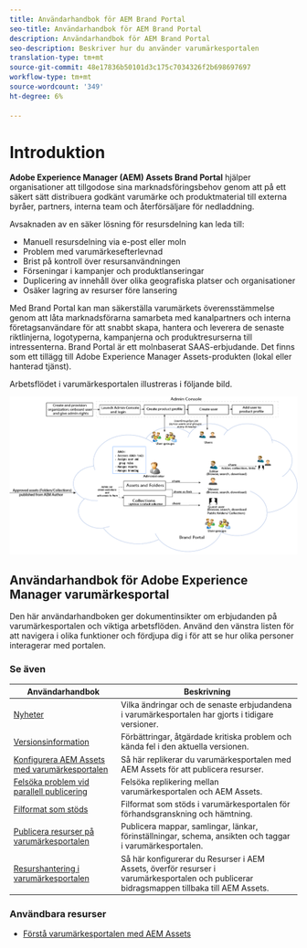 ```yaml
---
title: Användarhandbok för AEM Brand Portal
seo-title: Användarhandbok för AEM Brand Portal
description: Användarhandbok för AEM Brand Portal
seo-description: Beskriver hur du använder varumärkesportalen
translation-type: tm+mt
source-git-commit: 48e17836b50101d3c175c7034326f2b698697697
workflow-type: tm+mt
source-wordcount: '349'
ht-degree: 6%

---
```



# Introduktion

**Adobe Experience Manager (AEM) Assets Brand Portal** hjälper organisationer att tillgodose sina marknadsföringsbehov genom att på ett säkert sätt distribuera godkänt varumärke och produktmaterial till externa byråer, partners, interna team och återförsäljare för nedladdning.

Avsaknaden av en säker lösning för resursdelning kan leda till:

* Manuell resursdelning via e-post eller moln
* Problem med varumärkesefterlevnad
* Brist på kontroll över resursanvändningen
* Förseningar i kampanjer och produktlanseringar
* Duplicering av innehåll över olika geografiska platser och organisationer
* Osäker lagring av resurser före lansering

Med Brand Portal kan man säkerställa varumärkets överensstämmelse genom att låta marknadsförarna samarbeta med kanalpartners och interna företagsanvändare för att snabbt skapa, hantera och leverera de senaste riktlinjerna, logotyperna, kampanjerna och produktresurserna till intressenterna.
Brand Portal är ett molnbaserat SAAS-erbjudande. Det finns som ett tillägg till Adobe Experience Manager Assets-produkten (lokal eller hanterad tjänst).

Arbetsflödet i varumärkesportalen illustreras i följande bild.

![](assets/BPWorkflow1.png)

## Användarhandbok för Adobe Experience Manager varumärkesportal

Den här användarhandboken ger dokumentinsikter om erbjudanden på varumärkesportalen och viktiga arbetsflöden. Använd den vänstra listen för att navigera i olika funktioner och fördjupa dig i för att se hur olika personer interagerar med portalen.

### Se även

| Användarhandbok | Beskrivning |
|--- |---|
| [Nyheter](whats-new.md) | Vilka ändringar och de senaste erbjudandena i varumärkesportalen har gjorts i tidigare versioner. |
| [Versionsinformation](brand-portal-release-notes.md) | Förbättringar, åtgärdade kritiska problem och kända fel i den aktuella versionen. |
| [Konfigurera AEM Assets med varumärkesportalen](../using/configure-aem-assets-with-brand-portal.md) | Så här replikerar du varumärkesportalen med AEM Assets för att publicera resurser. |
| [Felsöka problem vid parallell publicering](troubleshoot-parallel-publishing.md) | Felsöka replikering mellan varumärkesportalen och AEM Assets. |
| [Filformat som stöds](brand-portal-supported-formats.md) | Filformat som stöds i varumärkesportalen för förhandsgranskning och hämtning. |
| [Publicera resurser på varumärkesportalen](brand-portal-sharing-folders.md) | Publicera mappar, samlingar, länkar, förinställningar, schema, ansikten och taggar i varumärkesportalen. |
| [Resurshantering i varumärkesportalen](brand-portal-asset-sourcing.md) | Så här konfigurerar du Resurser i AEM Assets, överför resurser i varumärkesportalen och publicerar bidragsmappen tillbaka till AEM Assets. |

### Användbara resurser

* [Förstå varumärkesportalen med AEM Assets](https://docs.adobe.com/content/help/en/experience-manager-brand-portal/using/home.html)
